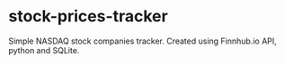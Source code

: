 # stock-prices-tracker
Simple NASDAQ stock companies tracker. Created using Finnhub.io API, python and SQLite.
